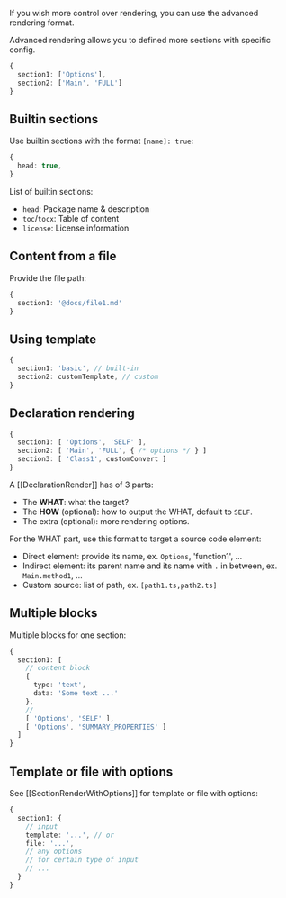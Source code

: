 If you wish more control over rendering, you can use the advanced rendering format.

Advanced rendering allows you to defined more sections with specific config.

```ts
{
  section1: ['Options'],
  section2: ['Main', 'FULL']
}
```

## Builtin sections

Use builtin sections with the format `[name]: true`:

```ts
{
  head: true,
}
```

List of builtin sections:

- `head`: Package name & description
- `toc`/`tocx`: Table of content
- `license`: License information

## Content from a file

Provide the file path:

```ts
{
  section1: '@docs/file1.md'
}
```

## Using template

```ts
{
  section1: 'basic', // built-in
  section2: customTemplate, // custom
}
```

## Declaration rendering

```ts
{
  section1: [ 'Options', 'SELF' ],
  section2: [ 'Main', 'FULL', { /* options */ } ]
  section3: [ 'Class1', customConvert ]
}
```

A [[DeclarationRender]] has of 3 parts:

- The **WHAT**: what the target?
- The **HOW** (optional): how to output the WHAT, default to `SELF`.
- The extra (optional): more rendering options.

For the WHAT part, use this format to target a source code element:

- Direct element: provide its name, ex. `Options`, 'function1', ...
- Indirect element: its parent name and its name with `.` in between, ex. `Main.method1`, ...
- Custom source: list of path, ex. `[path1.ts,path2.ts]`

## Multiple blocks

Multiple blocks for one section:

```ts
{
  section1: [
    // content block
    {
      type: 'text',
      data: 'Some text ...'
    },
    // 
    [ 'Options', 'SELF' ],
    [ 'Options', 'SUMMARY_PROPERTIES' ]
  ]
}
```

## Template or file with options

See [[SectionRenderWithOptions]] for template or file with options:

```ts
{
  section1: {
    // input
    template: '...', // or
    file: '...',
    // any options
    // for certain type of input
    // ...
  }
}

```
